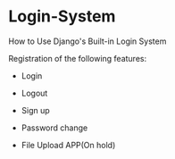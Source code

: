 # Login-System
How to Use Django's Built-in Login System

Registration of the following features:
* Login
* Logout
* Sign up
* Password change

* File Upload APP(On hold)
